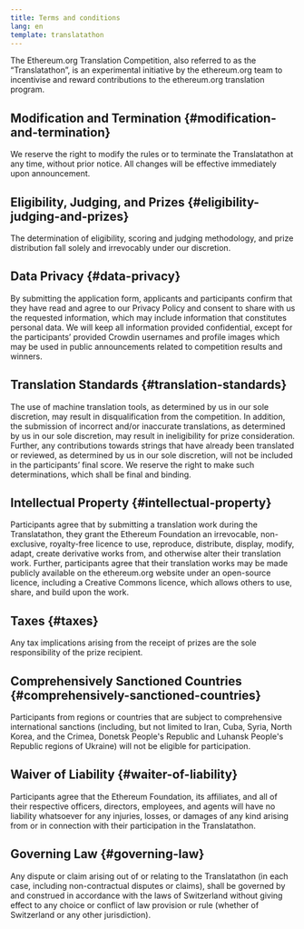 ```yaml
---
title: Terms and conditions
lang: en
template: translatathon
---
```


The Ethereum.org Translation Competition, also referred to as the “Translatathon”, is an experimental initiative by the ethereum.org team to incentivise and reward contributions to the ethereum.org translation program.

## Modification and Termination {#modification-and-termination}

We reserve the right to modify the rules or to terminate the Translatathon at any time, without prior notice. All changes will be effective immediately upon announcement.

## Eligibility, Judging, and Prizes {#eligibility-judging-and-prizes}

The determination of eligibility, scoring and judging methodology, and prize distribution fall solely and irrevocably under our discretion.

## Data Privacy {#data-privacy}

By submitting the application form, applicants and participants confirm that they have read and agree to our Privacy Policy and consent to share with us the requested information, which may include information that constitutes personal data. We will keep all information provided confidential, except for the participants’ provided Crowdin usernames and profile images which may be used in public announcements related to competition results and winners.

## Translation Standards {#translation-standards}

The use of machine translation tools, as determined by us in our sole discretion, may result in disqualification from the competition. In addition, the submission of incorrect and/or inaccurate translations, as determined by us in our sole discretion, may result in ineligibility for prize consideration. Further, any contributions towards strings that have already been translated or reviewed, as determined by us in our sole discretion, will not be included in the participants’ final score. We reserve the right to make such determinations, which shall be final and binding.

## Intellectual Property {#intellectual-property}

Participants agree that by submitting a translation work during the Translatathon, they grant the Ethereum Foundation an irrevocable, non-exclusive, royalty-free licence to use, reproduce, distribute, display, modify, adapt, create derivative works from, and otherwise alter their translation work. Further, participants agree that their translation works may be made publicly available on the ethereum.org website under an open-source licence, including a Creative Commons licence, which allows others to use, share, and build upon the work.

## Taxes {#taxes}

Any tax implications arising from the receipt of prizes are the sole responsibility of the prize recipient.

## Comprehensively Sanctioned Countries {#comprehensively-sanctioned-countries}

Participants from regions or countries that are subject to comprehensive international sanctions (including, but not limited to Iran, Cuba, Syria, North Korea, and the Crimea, Donetsk People's Republic and Luhansk People's Republic regions of Ukraine) will not be eligible for participation.

## Waiver of Liability {#waiter-of-liability}

Participants agree that the Ethereum Foundation, its affiliates, and all of their respective officers, directors, employees, and agents will have no liability whatsoever for any injuries, losses, or damages of any kind arising from or in connection with their participation in the Translatathon.

## Governing Law {#governing-law}

Any dispute or claim arising out of or relating to the Translatathon (in each case, including non-contractual disputes or claims), shall be governed by and construed in accordance with the laws of Switzerland without giving effect to any choice or conflict of law provision or rule (whether of Switzerland or any other jurisdiction).
